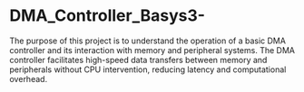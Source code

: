 # DMA_Controller_Basys3-
The purpose of this project is to understand the operation of a basic DMA controller and its interaction with memory and peripheral systems. The DMA controller facilitates high-speed data transfers between memory and peripherals without CPU intervention, reducing latency and computational overhead.
